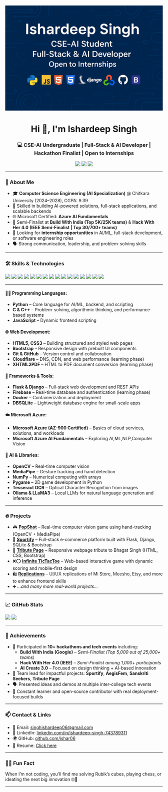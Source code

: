 <p align="center">
  <img src="https://github.com/ishar06/ishar06/blob/main/profileBanner.png" alt="Ishardeep Singh Banner" />
</p>


<h1 align="center">Hi 👋, I'm Ishardeep Singh</h1>
<h3 align="center">💻 CSE-AI Undergraduate | Full-Stack & AI Developer | Hackathon Finalist | Open to Internships</h3>

<p align="center">
  <a href="mailto:singhishardeep06@gmail.com"><img src="https://img.shields.io/badge/Email-D14836?style=for-the-badge&logo=gmail&logoColor=white"/></a>
  <a href="https://www.linkedin.com/in/ishardeep-singh-743789311/"><img src="https://img.shields.io/badge/LinkedIn-0077B5?style=for-the-badge&logo=linkedin&logoColor=white"/></a>
  <a href="https://github.com/ishar06"><img src="https://img.shields.io/badge/GitHub-100000?style=for-the-badge&logo=github&logoColor=white"/></a>
</p>

---

### 💼 About Me

- 🎓 **Computer Science Engineering (AI Specialization)** @ Chitkara University (2024–2028), CGPA: 9.39
- 🚀 Skilled in building AI-powered solutions, full-stack applications, and scalable backends
- 🌐 Microsoft Certified: **Azure AI Fundamentals**
- 🧠 Semi-Finalist at **Build With India (Top 5K/25K teams)** & **Hack With Her 4.0 (IEEE Semi-Finalist | Top 30/700+ teams)**
- 🤝 Looking for **internship opportunities** in AI/ML, full-stack development, or software engineering roles
- 🗣 Strong communication, leadership, and problem-solving skills

---

### 🛠️ Skills & Technologies

<p align="left">
  <img src="https://cdn.jsdelivr.net/gh/devicons/devicon/icons/python/python-original.svg" width="40" />
  <img src="https://cdn.jsdelivr.net/gh/devicons/devicon/icons/c/c-original.svg" width="40" />
  <img src="https://cdn.jsdelivr.net/gh/devicons/devicon/icons/cplusplus/cplusplus-original.svg" width="40" />
  <img src="https://cdn.jsdelivr.net/gh/devicons/devicon/icons/javascript/javascript-original.svg" width="40" />
  <img src="https://cdn.jsdelivr.net/gh/devicons/devicon/icons/html5/html5-original.svg" width="40" />
  <img src="https://cdn.jsdelivr.net/gh/devicons/devicon/icons/css3/css3-original.svg" width="40" />
  <img src="https://cdn.jsdelivr.net/gh/devicons/devicon/icons/bootstrap/bootstrap-original.svg" width="40" />
  <img src="https://cdn.jsdelivr.net/gh/devicons/devicon/icons/git/git-original.svg" width="40" />
  <img src="https://cdn.jsdelivr.net/gh/devicons/devicon/icons/github/github-original.svg" width="40" />
  <img src="https://cdn.jsdelivr.net/gh/devicons/devicon/icons/django/django-plain.svg" width="40" />
  <img src="https://cdn.jsdelivr.net/gh/devicons/devicon/icons/flask/flask-original.svg" width="40" />
  <img src="https://img.icons8.com/external-tal-revivo-color-tal-revivo/40/null/external-firebase-a-googles-mobile-platform-that-helps-you-quickly-develop-high-quality-apps-logo-color-tal-revivo.png"/>
  <img src="https://img.icons8.com/ios/40/cloudflare.png"/>
  <img src="https://www.vectorlogo.zone/logos/opencv/opencv-icon.svg" width="40"/>
  <img src="https://www.vectorlogo.zone/logos/docker/docker-icon.svg" width="40" />
  <img src="https://img.icons8.com/fluency/40/microsoft-azure.png"/>

</p>

---

#### 👨‍💻 Programming Languages:

* **Python** – Core language for AI/ML, backend, and scripting
* **C & C++** – Problem-solving, algorithmic thinking, and performance-based systems
* **JavaScript** – Dynamic frontend scripting

#### 🌐 Web Development:

* **HTML5, CSS3** – Building structured and styled web pages
* **Bootstrap** – Responsive design with prebuilt UI components
* **Git & GitHub** – Version control and collaboration
* **Cloudflare** – DNS, CDN, and web performance (learning phase)
* **XHTML2PDF** – HTML to PDF document conversion (learning phase)

#### 🧩 Frameworks & Tools:

* **Flask & Django** – Full-stack web development and REST APIs
* **Firebase** – Real-time database and authentication (learning phase)
* **Docker** – Containerization and deployment
* **DBSQLite** – Lightweight database engine for small-scale apps

#### ☁️ Microsoft Azure:

* **Microsoft Azure (AZ-900 Certified)** – Basics of cloud services, solutions, and workloads
* **Microsoft Azure AI Fundamentals** – Exploring AI,ML,NLP,Computer Vision

#### 🧠 AI & Libraries:

* **OpenCV** – Real-time computer vision
* **MediaPipe** – Gesture tracking and hand detection
* **NumPy** – Numerical computing with arrays
* **Pygame** – 2D game development in Python
* **Tesseract OCR** – Optical Character Recognition from images
* **Ollama & LLaMA3** – Local LLMs for natural language generation and inference


---

### 🔥 Projects 

- 🎮 **[PopShot](https://github.com/ishar06/PopShot)** – Real-time computer vision game using hand-tracking (OpenCV + MediaPipe)
- 🛒 **[Sportify](https://github.com/ishar06/Sportify_EcommerceWebsite)** – Full-stack e-commerce platform built with Flask, Django, SQLite & Bootstrap
- 📜 **[Tribute Page](https://github.com/ishar06/Tributepage)** – Responsive webpage tribute to Bhagat Singh (HTML, CSS, Bootstrap)
- ❌⭕ **[Infinite TicTacToe](https://github.com/ishar06/TicTacToe)** – Web-based interactive game with dynamic scoring and mobile-first design
- 🛍️ **[Replications](https://github.com/ishar06/Replications)** – UI/UX replications of Mi Store, Meesho, Etsy, and more to enhance frontend skills  
- ➕ *...and many more real-world projects...*

---

### 📈 GitHub Stats

<p align="left">
  <img src="https://github-readme-stats.vercel.app/api?username=ishar06&show_icons=true&theme=radical" height="180"/>
  <img src="https://github-readme-stats.vercel.app/api/top-langs/?username=ishar06&layout=compact&theme=radical" height="180"/>
</p>

---

### 🏅 Achievements

- 🎯 Participated in **10+ hackathons and tech events** including:
  - **Build With India (Google)** – *Semi-Finalist (Top 5,000 out of 25,000+ teams)*
  - **Hack With Her 4.0 (IEEE)** – *Semi-Finalist among 1,000+ participants*
  - **AI Create 3.0** – Focused on design thinking + AI-based innovation
- 🔧 Team lead for impactful projects: **Sportify**, **AegisFem**, **Sanskriti Seekers**, **Tribute Page**
- 🗣 Presented ideas and demos at multiple inter-college tech events
- 🧠 Constant learner and open-source contributor with real deployment-focused builds

---

### 📫 Contact & Links

- 📧 Email: [singhishardeep06@gmail.com](mailto:singhishardeep06@gmail.com)
- 💼 LinkedIn: [linkedin.com/in/ishardeep-singh-743789311](https://www.linkedin.com/in/ishardeep-singh-743789311)
- 🌍 GitHub: [github.com/ishar06](https://github.com/ishar06)
- 🪪 Resume: [Click here](https://drive.google.com/file/d/1po4uWr4dNxJgwc0See9ZqO10V4kicWgy/view?usp=sharing)

---

### 🙋‍♂️ Fun Fact
When I’m not coding, you’ll find me solving Rubik’s cubes, playing chess, or ideating the next big innovation 🤓🚀

---

